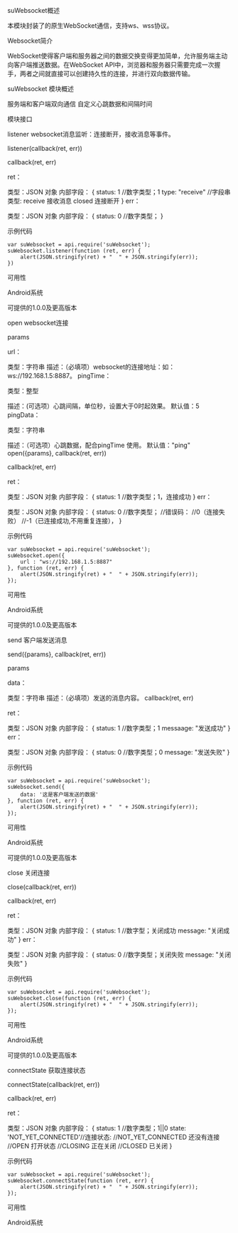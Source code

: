 suWebsocket概述

本模块封装了的原生WebSocket通信，支持ws、wss协议。

Websocket简介

WebSocket使得客户端和服务器之间的数据交换变得更加简单，允许服务端主动向客户端推送数据。在WebSocket API中，浏览器和服务器只需要完成一次握手，两者之间就直接可以创建持久性的连接，并进行双向数据传输。

suWebsocket 模块概述

服务端和客户端双向通信 自定义心跳数据和间隔时间

模块接口

listener
websocket消息监听：连接断开，接收消息等事件。

listener(callback(ret, err))

callback(ret, err)

ret：

类型：JSON 对象
内部字段：
{
    status: 1   //数字类型；1
    type: "receive"    //字段串类型:
                    receive 接收消息
                    closed 连接断开
}
err：

类型：JSON 对象
内部字段：
{
    status: 0     //数字类型；
}

示例代码

```
var suWebsocket = api.require('suWebsocket');
suWebsocket.listener(function (ret, err) {
    alert(JSON.stringify(ret) + "  " + JSON.stringify(err));
})
```

可用性

Android系统

可提供的1.0.0及更高版本

open
websocket连接

params

url：

类型：字符串
描述：（必填项）websocket的连接地址：如：ws://192.168.1.5:8887。
pingTime：

类型：整型

描述：(可选项）心跳间隔，单位秒，设置大于0时起效果。
默认值：5
pingData：

类型：字符串

描述：（可选项）心跳数据，配合pingTime 使用。
默认值："ping"
open({params}, callback(ret, err))

callback(ret, err)

ret：

类型：JSON 对象
内部字段：
{
    status: 1      //数字类型；1，连接成功
}
err：

类型：JSON 对象
内部字段：
{
    status: 0     //数字类型；
                    //错误码：
                    //0（连接失败）
                    //-1（已连接成功,不用重复连接），
}

示例代码

```
var suWebsocket = api.require('suWebsocket');
suWebsocket.open({
    url : "ws://192.168.1.5:8887"
}, function (ret, err) {
    alert(JSON.stringify(ret) + "  " + JSON.stringify(err));
});
```

可用性

Android系统

可提供的1.0.0及更高版本

send
客户端发送消息

send({params}, callback(ret, err))

params

data：

类型：字符串
描述：（必填项）发送的消息内容。
callback(ret, err)

ret：

类型：JSON 对象
内部字段：
{
    status: 1   //数字类型；1
    messaage: "发送成功"
}
err：

类型：JSON 对象
内部字段：
{
    status: 0     //数字类型；0
    message: "发送失败"
}

示例代码

```
var suWebsocket = api.require('suWebsocket');
suWebsocket.send({
    data: '这是客户端发送的数据'
}, function (ret, err) {
    alert(JSON.stringify(ret) + "  " + JSON.stringify(err));
});
```

可用性

Android系统

可提供的1.0.0及更高版本

close
关闭连接

close(callback(ret, err))

callback(ret, err)

ret：

类型：JSON 对象
内部字段：
{
    status: 1   //数字型；关闭成功
    message: "关闭成功"
}
err：

类型：JSON 对象
内部字段：
{
    status: 0     //数字类型；关闭失败
    message: "关闭失败"
}

示例代码

```
var suWebsocket = api.require('suWebsocket');
suWebsocket.close(function (ret, err) {
    alert(JSON.stringify(ret) + "  " + JSON.stringify(err));
});
```

可用性

Android系统

可提供的1.0.0及更高版本

connectState
获取连接状态

connectState(callback(ret, err))

callback(ret, err)

ret：

类型：JSON 对象
内部字段：
{
    status: 1   //数字类型；1||0
    state: 'NOT_YET_CONNECTED'//连接状态:
               //NOT_YET_CONNECTED 还没有连接
               //OPEN 打开状态
               //CLOSING 正在关闭
               //CLOSED 已关闭
}

示例代码

```
var suWebsocket = api.require('suWebsocket');
suWebsocket.connectState(function (ret, err) {
    alert(JSON.stringify(ret) + "  " + JSON.stringify(err));
});
```

可用性

Android系统

